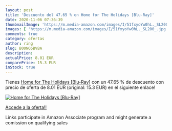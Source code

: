 ```yaml
---
layout: post
title: 'Descuento del 47.65 % en Home for The Holidays [Blu-Ray]'
date: 2020-11-06 07:36:39
thumbnailImage: 'https://m.media-amazon.com/images/I/51fxyoYw0hL._SL200_.jpg'
images: [ 'https://m.media-amazon.com/images/I/51fxyoYw0hL._SL200_.jpg' ]
comments: true
category: ofertas
author: ring
slug: B00NO5BVBA
description:
actualPrice: 8.01 EUR
comparePrice: 15.3 EUR
inStock: true
---
```


Tienes [Home for The Holidays [Blu-Ray]](https://www.amazon.fr/dp/B00NO5BVBA/?tag=tolees0d-21) con un 47.65 % de descuento con precio de oferta de 8.01 EUR (original: 15.3 EUR) en el siguiente enlace!

[![Home for The Holidays [Blu-Ray]](https://m.media-amazon.com/images/I/51fxyoYw0hL._SL200_.jpg)](https://www.amazon.fr/dp/B00NO5BVBA/?tag=tolees0d-21)

[Accede a la oferta!!](https://www.amazon.fr/dp/B00NO5BVBA/?tag=tolees0d-21)

Links participate in Amazon Associate program and might generate a comission on qualifying sales


